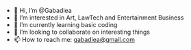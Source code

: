 - 👋 Hi, I’m @Gabadiea
- 👀 I’m interested in Art, LawTech and Entertainment Business
- 🌱 I’m currently learning basic coding
- 💞️ I’m looking to collaborate on interesting things
- 📫 How to reach me: gabadiea@gmail.com


